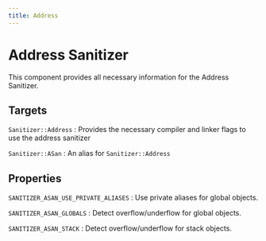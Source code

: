 ```yaml
---
title: Address
---
```


# Address Sanitizer

This component provides all necessary information for the Address Sanitizer.

## Targets

`Sanitizer::Address`
: Provides the necessary compiler and linker flags to use the address sanitizer

`Sanitizer::ASan`
: An alias for `Sanitizer::Address`

## Properties

`SANITIZER_ASAN_USE_PRIVATE_ALIASES`
: Use private aliases for global objects.

`SANITIZER_ASAN_GLOBALS`
: Detect overflow/underflow for global objects.

`SANITIZER_ASAN_STACK`
: Detect overflow/underflow for stack objects.
